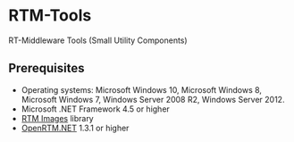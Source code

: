 # RTM-Tools
RT-Middleware Tools (Small Utility Components)

Prerequisites
---------------
* Operating systems: Microsoft Windows 10, Microsoft Windows 8, Microsoft Windows 7, Windows Server 2008 R2, Windows
Server 2012.
* Microsoft .NET Framework 4.5 or higher
* [RTM Images](https://www.nuget.org/packages/RTM.Images/) library
* [OpenRTM.NET](http://www.sec.co.jp/robot/download_rtm.html) 1.3.1 or higher 

